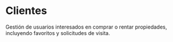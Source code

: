# Clientes

Gestión de usuarios interesados en comprar o rentar propiedades, incluyendo favoritos y solicitudes de visita.
